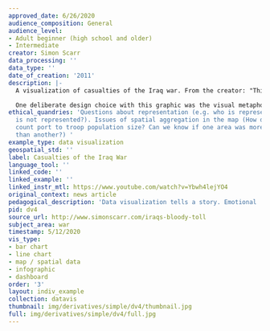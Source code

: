 ```yaml
---
approved_date: 6/26/2020
audience_composition: General
audience_level:
- Adult beginner (high school and older)
- Intermediate
creator: Simon Scarr
data_processing: ''
data_type: ''
date_of_creation: '2011'
description: |-
  A visualization of casualties of the Iraq war. From the creator: "This graphic was created to mark the end of the United States' military engagement in Iraq in 2011. Over 4,800 coalition soldiers and tens of thousands of Iraqis lost their lives in the war.

  One deliberate design choice with this graphic was the visual metaphor of blood. This striking visual would hopefully draw the reader into the graphic."
ethical_quandries: 'Questions about representation (e.g. who is represented and who
  is not represented?). Issues of spatial aggregation in the map (How do casualty
  count port to troop population size? Can we know if one area was more dangerous
  than another?) '
example_type: data visualization
geospatial_std: ''
label: Casualties of the Iraq War
language_tool: ''
linked_code: ''
linked_example: ''
linked_instr_mtl: https://www.youtube.com/watch?v=Ybwh4lejYO4
original_context: news article
pedagogical_description: 'Data visualization tells a story. Emotional '
pid: dv4
source_url: http://www.simonscarr.com/iraqs-bloody-toll
subject_area: war
timestamp: 5/12/2020
vis_type:
- bar chart
- line chart
- map / spatial data
- infographic
- dashboard
order: '3'
layout: indiv_example
collection: datavis
thumbnail: img/derivatives/simple/dv4/thumbnail.jpg
full: img/derivatives/simple/dv4/full.jpg
---
```

